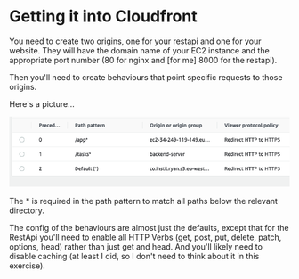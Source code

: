 # Getting it into Cloudfront

You need to create two origins, one for your restapi and one for your website. They will have the domain name of your EC2 instance and the appropriate port number (80 for nginx and [for me] 8000 for the restapi).

Then you'll need to create behaviours that point specific requests to those origins.

Here's a picture…

![Cloudfront behaviours](assets/cloudfront-behaviours.png)

The * is required in the path pattern to match all paths below the relevant directory.

The config of the behaviours are almost just the defaults, except that for the RestApi you'll need to enable all HTTP Verbs (get, post, put, delete, patch, options, head) rather than just get and head. And you'll likely need to disable caching (at least I did, so I don't need to think about it in this exercise).
